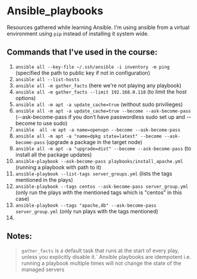 # Ansible_playbooks

Resources gathered while learning Ansible. I'm using ansible from a virtual environment using `pip` instead of installing it system wide. 


## Commands that I've used in the course:

1. `ansible all --key-file ~/.ssh/ansible -i inventory -m ping` (specified the path to public key if not in configuration)
2. `ansible all --list-hosts`
3. `ansible all -m gather_facts` (here we're not playing any playbook)
4. `ansible all -m gather_facts --limit 192.168.0.118` (to limit the host options)
5. `ansible all -m apt -a update_cache=true` (without sudo privilieges)
6. `ansible all -m apt -a update_cache=true --become --ask-become-pass` (--ask-become-pass if you don’t have passwordless sudo set up and --become to use sudo)
7. `ansible  all -m apt -a name=openvpn --become --ask-become-pass`
8. `ansible all -m apt -a "name=dpkg state=latest" --become --ask-become-pass` (upgrade a package in the target node)
9. `ansible all -m apt -a "upgrade=dist" --become --ask-become-pass` (to install all the package updates)
10. `ansible-playbook --ask-become-pass playbooks/install_apache.yml` (running a playbook with path to it)
11. `ansible-playbook --list-tags server_groups.yml` (lists the tags mentioned in the plays)
12. `ansible-playbook --tags centos --ask-become-pass server_group.yml` (only run the plays with the mentioned tags which is "centos" in this case)
13. `ansible-playbook --tags "apache,db" --ask-become-pass server_group.yml` (only run plays with the tags mentioned)
14. 

## Notes:
> `gather_facts` is a default task that runs at the start of every play, unless you explicitly disable it.`
> Ansible playbooks are idempotent i.e. running a playbook multiple times will not change the state of the managed servers